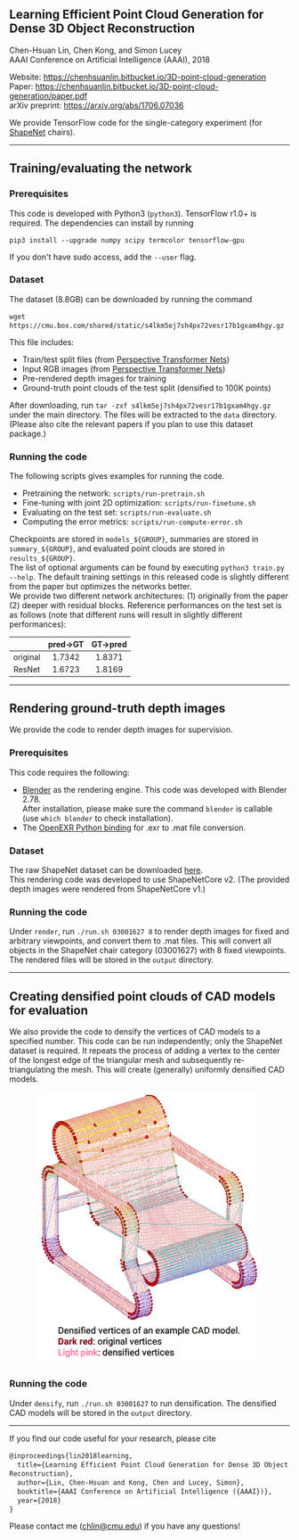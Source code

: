## Learning Efficient Point Cloud Generation for Dense 3D Object Reconstruction
Chen-Hsuan Lin, Chen Kong, and Simon Lucey  
AAAI Conference on Artificial Intelligence (AAAI), 2018  

Website: https://chenhsuanlin.bitbucket.io/3D-point-cloud-generation  
Paper: https://chenhsuanlin.bitbucket.io/3D-point-cloud-generation/paper.pdf  
arXiv preprint: https://arxiv.org/abs/1706.07036

We provide TensorFlow code for the single-category experiment (for [ShapeNet](https://www.shapenet.org/) chairs).

--------------------------------------

## Training/evaluating the network

### Prerequisites  
This code is developed with Python3 (`python3`). TensorFlow r1.0+ is required. The dependencies can install by running
```
pip3 install --upgrade numpy scipy termcolor tensorflow-gpu
```
If you don't have sudo access, add the `--user` flag.  

### Dataset  
The dataset (8.8GB) can be downloaded by running the command
```
wget https://cmu.box.com/shared/static/s4lkm5ej7sh4px72vesr17b1gxam4hgy.gz
```
This file includes:
- Train/test split files (from [Perspective Transformer Nets](https://github.com/xcyan/nips16_PTN))
- Input RGB images (from [Perspective Transformer Nets](https://github.com/xcyan/nips16_PTN))
- Pre-rendered depth images for training
- Ground-truth point clouds of the test split (densified to 100K points)

After downloading, run `tar -zxf s4lkm5ej7sh4px72vesr17b1gxam4hgy.gz` under the main directory. The files will be extracted to the `data` directory.  
(Please also cite the relevant papers if you plan to use this dataset package.)

### Running the code  
The following scripts gives examples for running the code.
- Pretraining the network: `scripts/run-pretrain.sh`  
- Fine-tuning with joint 2D optimization: `scripts/run-finetune.sh`  
- Evaluating on the test set: `scripts/run-evaluate.sh`  
- Computing the error metrics: `scripts/run-compute-error.sh`  

Checkpoints are stored in `models_${GROUP}`, summaries are stored in `summary_${GROUP}`, and evaluated point clouds are stored in `results_${GROUP}`.  
The list of optional arguments can be found by executing `python3 train.py --help`. The default training settings in this released code is slightly different from the paper but optimizes the networks better.  
We provide two different network architectures: (1) originally from the paper (2) deeper with residual blocks. Reference performances on the test set is as follows (note that different runs will result in slightly different performances):

|          | pred→GT | GT→pred |
|:--------:|:-------:|:-------:|
| original |  1.7342 |  1.8371 |
|  ResNet  |  1.6723 |  1.8169 |

--------------------------------------

## Rendering ground-truth depth images
We provide the code to render depth images for supervision.  

### Prerequisites  
This code requires the following:
- [Blender](https://www.blender.org/) as the rendering engine. This code was developed with Blender 2.78.  
  After installation, please make sure the command `blender` is callable (use `which blender` to check installation).
- The [OpenEXR Python binding](http://www.excamera.com/sphinx/articles-openexr.html) for .exr to .mat file conversion.  

### Dataset  
The raw ShapeNet dataset can be downloaded [here](https://www.shapenet.org/).  
This rendering code was developed to use ShapeNetCore v2. (The provided depth images were rendered from ShapeNetCore v1.)

### Running the code  
Under `render`, run `./run.sh 03001627 8` to render depth images for fixed and arbitrary viewpoints, and convert them to .mat files. This will convert all objects in the ShapeNet chair category (03001627) with 8 fixed viewpoints.  
The rendered files will be stored in the `output` directory.

--------------------------------------

## Creating densified point clouds of CAD models for evaluation
We also provide the code to densify the vertices of CAD models to a specified number. This code can be run independently; only the ShapeNet dataset is required.
It repeats the process of adding a vertex to the center of the longest edge of the triangular mesh and subsequently re-triangulating the mesh. This will create (generally) uniformly densified CAD models.  
<p align="center"><img src="densify/example.png" width=400></p>

### Running the code  
Under `densify`, run `./run.sh 03001627` to run densification. The densified CAD models will be stored in the `output` directory.

--------------------------------------

If you find our code useful for your research, please cite
```
@inproceedings{lin2018learning,
  title={Learning Efficient Point Cloud Generation for Dense 3D Object Reconstruction},
  author={Lin, Chen-Hsuan and Kong, Chen and Lucey, Simon},
  booktitle={AAAI Conference on Artificial Intelligence ({AAAI})},
  year={2018}
}
```

Please contact me (chlin@cmu.edu) if you have any questions!


